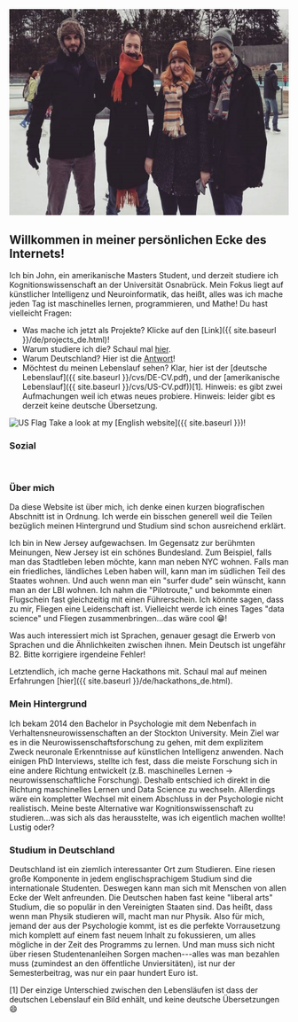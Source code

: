 <!---![Picture of me ice skating]({{ site.baseurl }}/imgs/ice.jpg =200x100)-->
<img src="../imgs/ice.jpg" alt="Bilder von mir eislaufen" width="625" height="372">

## Willkommen in meiner persönlichen Ecke des Internets!

Ich bin John, ein amerikanische Masters Student, und derzeit studiere ich Kognitionswissenschaft an der Universität Osnabrück.  Mein Fokus liegt auf künstlicher Intelligenz und Neuroinformatik, das heißt, alles was ich mache jeden Tag ist maschinelles lernen, programmieren, und Mathe!  Du hast vielleicht Fragen:
- Was mache ich jetzt als Projekte? Klicke auf den [Link]({{ site.baseurl }}/de/projects_de.html)!
- Warum studiere ich die? Schaul mal [hier](#background).
- Warum Deutschland? Hier ist die [Antwort](#germany)!
- Möchtest du meinen Lebenslauf sehen? Klar, hier ist der [deutsche Lebenslauf]({{ site.baseurl }}/cvs/DE-CV.pdf), und der [amerikanische Lebenslauf]({{ site.baseurl }}/cvs/US-CV.pdf))[1]. Hinweis: es gibt zwei Aufmachungen weil ich etwas neues probiere.  Hinweis: leider gibt es derzeit keine deutsche Übersetzung.

<img src="https://www.emojibase.com/resources/img/emojis/apple/x1f1fa-1f1f8.png.pagespeed.ic.R63_4E5mnM.webp" alt="US Flag" width="20" height="20"> Take a look at my [English website]({{ site.baseurl }})!

<body>
  <div class="index-wrapper">
    <div class="aside">
      <div class="info-card">
        <h3>Sozial</h3>
        <a href="https://www.linkedin.com/in/johnberroa/" target="_blank"><img src="https://cedcn.org/wp-content/themes/cedcn/images/icon-linkedin.svg" alt="" width="25"/></a>
        <a href="https://github.com/johnberroa/" target="_blank"><img src="https://www.freefavicon.com/freefavicons/icons/github-152-289345.png" alt="" width="22"/></a>
        <a href="https://www.instagram.com/mygermanreise/" target="_blank"><img src="https://instagram-brand.com/wp-content/uploads/2016/11/app-icon2.png" alt="" width="22"/></a>
      </div>
      <div id="particles-js"></div>
    </div>
  </div>
</body>

### Über mich
Da diese Website ist über mich, ich denke einen kurzen biografischen Abschnitt ist in Ordnung.  Ich werde ein bisschen generell weil die Teilen bezüglich meinen Hintergrund und Studium sind schon ausreichend erklärt.

Ich bin in New Jersey aufgewachsen.  Im Gegensatz zur berühmten Meinungen, New Jersey ist ein schönes Bundesland.
Zum Beispiel, falls man das Stadtleben leben möchte, kann man neben NYC wohnen.  Falls man ein friedliches, ländliches Leben haben will, kann man im südlichen Teil des Staates wohnen.  Und auch wenn man ein "surfer dude" sein wünscht, kann man an der LBI wohnen.  Ich nahm die "Pilotroute," und bekommte einen Flugschein fast gleichzeitig mit einen Führerschein.  Ich könnte sagen, dass zu mir, Fliegen eine Leidenschaft ist.  Vielleicht werde ich eines Tages "data science" und Fliegen zusammenbringen...das wäre cool :grin:!

Was auch interessiert mich ist Sprachen, genauer gesagt die Erwerb von Sprachen und die Ähnlichkeiten zwischen ihnen.  Mein Deutsch ist ungefähr B2.  Bitte korrigiere irgendeine Fehler!

Letztendlich, ich mache gerne Hackathons mit.  Schaul mal auf meinen Erfahrungen [hier]({{ site.baseurl }}/de/hackathons_de.html).

### <a name="background"></a>Mein Hintergrund
Ich bekam 2014 den Bachelor in Psychologie mit dem Nebenfach in Verhaltensneurowissenschaften an der Stockton University.  Mein Ziel war es in die Neurowissenschaftsforschung zu gehen, mit dem explizitem Zweck neuronale Erkenntnisse auf künstlichen Intelligenz anwenden.  Nach einigen PhD Interviews, stellte ich fest, dass die meiste Forschung sich in eine andere Richtung entwickelt (z.B. maschinelles Lernen -> neurowissenschaftliche Forschung).  Deshalb entschied ich direkt in die Richtung maschinelles Lernen und Data Science zu wechseln.  Allerdings wäre ein kompletter Wechsel mit einem Abschluss in der Psychologie  nicht realistisch.  Meine beste Alternative war Kognitionswissenschaft zu studieren...was sich als das herausstelte, was ich  eigentlich machen wollte!  Lustig oder?

### <a name="germany"></a>Studium in Deutschland
Deutschland ist ein ziemlich interessanter Ort zum Studieren.  Eine riesen große Komponente in jedem englischsprachigem Studium sind die internationale Studenten. Deswegen kann man sich mit Menschen von allen Ecke der Welt anfreunden.  Die Deutschen haben fast keine "liberal arts" Studium, die so populär in den Vereinigten Staaten sind. Das heißt, dass wenn man Physik studieren will, macht man nur Physik.  Also für mich, jemand der aus der Psychologie kommt, ist es die perfekte Vorrausetzung mich komplett auf einem fast neuem Inhalt zu fokussieren, um alles mögliche in der Zeit des Programms zu lernen.  Und man muss sich nicht über riesen Studentenanleihen Sorgen machen---alles was man bezahlen muss (zumindest an den öffentliche Unviersitäten), ist nur der Semesterbeitrag, was nur ein paar hundert Euro ist.


[1] Der einzige Unterschied zwischen den Lebensläufen ist dass der deutschen Lebenslauf ein Bild enhält, und keine deutsche Übersetzungen :smile: